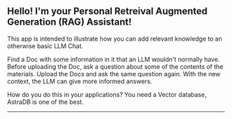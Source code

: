 ## Hello! I'm your Personal Retreival Augmented Generation (RAG) Assistant!
This app is intended to illustrate how you can add relevant knowledge to an otherwise basic LLM Chat.  

Find a Doc with some information in it that an LLM wouldn't normally have. 
Before uploading the Doc, ask a question about some of the contents of the materials.
Upload the Docs and ask the same question again.  With the new context, the LLM can give more informed answers.

How do you do this in your applications?  You need a Vector database, AstraDB is one of the best.   

---
